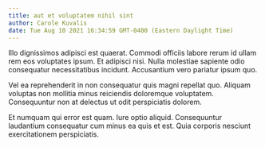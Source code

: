 ```yaml
---
title: aut et voluptatem nihil sint
author: Carole Kuvalis
date: Tue Aug 10 2021 16:34:59 GMT-0400 (Eastern Daylight Time)
---
```

Illo dignissimos adipisci est quaerat. Commodi officiis labore rerum id ullam rem eos voluptates ipsum. Et adipisci nisi. Nulla molestiae sapiente odio consequatur necessitatibus incidunt. Accusantium vero pariatur ipsum quo.

 Vel ea reprehenderit in non consequatur quis magni repellat quo. Aliquam voluptas non mollitia minus reiciendis doloremque voluptatem. Consequuntur non at delectus ut odit perspiciatis dolorem.

 Et numquam qui error est quam. Iure optio aliquid. Consequuntur laudantium consequatur cum minus ea quis et est. Quia corporis nesciunt exercitationem perspiciatis.